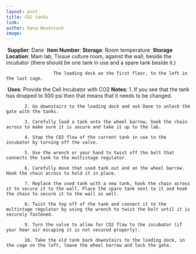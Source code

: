```yaml
---
layout: post 
title: CO2 tanks
link: 
author: Dana Woodstock
image: 
---
```

​
**Supplier**: Dane
​
**Item Number**: 
​
**Storage**: Room temperature
​
**Storage Location**: Main lab, Tissue culture room, against the wall, beside the incubator (there should be one tank in use and a spare tank beside it.)
					
					  The loading dock on the first floor, to the left in the last cage. 
​
**Uses**: Provide the Cell Incubator with CO2
​
**Notes**: 1. If you see that the tank has dropped to 500 psi then that means that it needs to be changed.

		   2. Go downstairs to the loading dock and ask Dane to unlock the gate with the tanks. 
		   
		   3. Carefully load a tank onto the wheel barrow, hook the chain across to make sure it is secure and take it up to the lab.

		   4. Stop the CO2 flow of the current tank in use to the incubator by turning off the valve. 
		   
		   5. Use the wrench or your hand to twist off the bolt that connects the tank to the multistage regulator. 
		   
		   6. Carefully move that used tank out and on the wheel barrow. Hook the chain across to hold it in place. 
		   
		   7. Replace the used tank with a new tank, hook the chain across it to secure it to the wall. Place the spare tank next to it and hook the chain to secure it to the wall as well.
		   
		   8. Twist the top off of the tank and connect it to the multistage regulator by using the wrench to twist the bolt until it is securely fastened. 
		   
		   9. Turn the valve to allow for CO2 flow to the incubator (if your hear air escaping it is not secured properly).
		   
		   10. Take the old tank back downstairs to the loading dock, in the cage on the left, leave the wheel barrow and lock the gate.  
